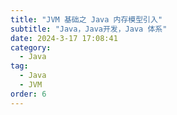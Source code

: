 ```yaml
---
title: "JVM 基础之 Java 内存模型引入"
subtitle: "Java，Java开发，Java 体系"
date: 2024-3-17 17:08:41
category:
  - Java
tag:
  - Java
  - JVM
order: 6
---
```

